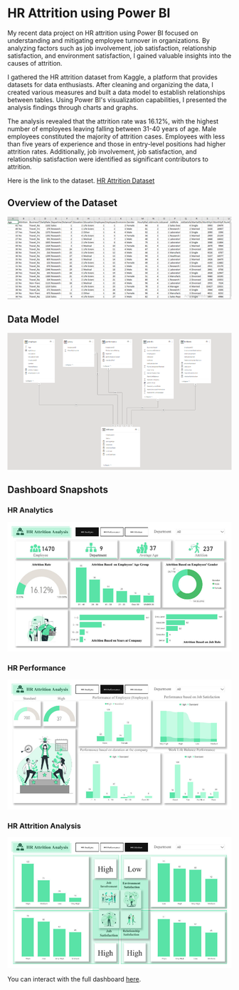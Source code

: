 # HR Attrition using Power BI

My recent data project on HR attrition using Power BI focused on understanding and mitigating employee turnover in organizations. By analyzing factors such as job involvement, job satisfaction, relationship satisfaction, and environment satisfaction, I gained valuable insights into the causes of attrition.

I gathered the HR attrition dataset from Kaggle, a platform that provides datasets for data enthusiasts. After cleaning and organizing the data, I created various measures and built a data model to establish relationships between tables. Using Power BI's visualization capabilities, I presented the analysis findings through charts and graphs.

The analysis revealed that the attrition rate was 16.12%, with the highest number of employees leaving falling between 31-40 years of age. Male employees constituted the majority of attrition cases. Employees with less than five years of experience and those in entry-level positions had higher attrition rates. Additionally, job involvement, job satisfaction, and relationship satisfaction were identified as significant contributors to attrition.


Here is the link to the dataset. [HR Attrition Dataset](https://www.kaggle.com/datasets/pavansubhasht/ibm-hr-analytics-attrition-dataset)


## Overview of the Dataset
![Data Overview](https://github.com/thelukmonkazeem/hrAttrition/blob/main/Data%20Overview.PNG)


## Data Model
![Data Model](https://github.com/thelukmonkazeem/hrAttrition/blob/main/DataModel.PNG)


## Dashboard Snapshots
### HR Analytics
![HR Analytics](https://github.com/thelukmonkazeem/hrAttrition/blob/main/1.jpg)

### HR Performance
![HR Performance](https://github.com/thelukmonkazeem/hrAttrition/blob/main/2.jpg)

### HR Attrition Analysis
![HR Attrition Analysis](https://github.com/thelukmonkazeem/hrAttrition/blob/main/3.jpg)

You can interact with the full dashboard [here](https://app.powerbi.com/view?r=eyJrIjoiMDU0YmY2ZDUtYTc5ZS00ODFlLWJmY2UtZDU0NjViMWJkMDE4IiwidCI6IjcxNDg1YWRiLTNkOTktNDg0OS05MjFhLTlhZWQ5MTJkNWYzZSJ9).
